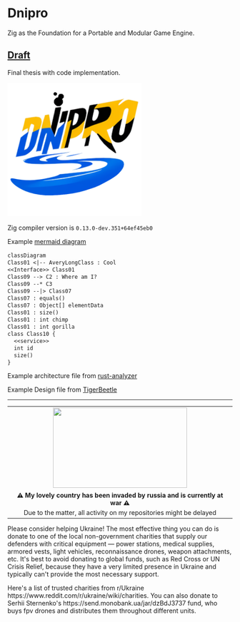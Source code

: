 # Dnipro

Zig as the Foundation for a Portable and Modular Game Engine.

## [Draft](diploma/draft.md)

Final thesis with code implementation.

<img src="diploma/dnipro_logo.png" width="300" height="300">

Zig compiler version is `0.13.0-dev.351+64ef45eb0`

Example [mermaid diagram](https://github.com/mermaid-js/mermaid)

```mermaid
classDiagram
Class01 <|-- AveryLongClass : Cool
<<Interface>> Class01
Class09 --> C2 : Where am I?
Class09 --* C3
Class09 --|> Class07
Class07 : equals()
Class07 : Object[] elementData
Class01 : size()
Class01 : int chimp
Class01 : int gorilla
class Class10 {
  <<service>>
  int id
  size()
}

```
Example architecture file from [rust-analyzer](https://github.com/rust-analyzer/rust-analyzer/blob/d7c99931d05e3723d878bea5dc26766791fa4e69/docs%2Fdev%2Farchitecture.md)

Example Design file from [TigerBeetle](https://github.com/tigerbeetledb/tigerbeetle/blob/fe09404d465df46b2bdfc017633eff37b4ab2343/docs%2FDESIGN.md)

---

<table align="center">
  <tr>
    <td align="center"><img src="https://upload.wikimedia.org/wikipedia/commons/thumb/a/ad/Flag_of_Ukraine_%28with_coat_of_arms_2%29.svg/1280px-Flag_of_Ukraine_%28with_coat_of_arms_2%29.svg.png" width="300" height="180"></td>
  </tr>
  <tr>
    <td align="center"><b>⚠ My lovely country has been invaded by russia and is currently at war ⚠</b></td>
  </tr>
  <tr>
    <td align="center">Due to the matter, all activity on my repositories might be delayed</td>
  </tr>
</table>

<p>Please consider helping Ukraine! The most effective thing you can do is donate to one of the local non-government charities that supply our defenders with critical equipment — power stations, medical supplies, armored vests, light vehicles, reconnaissance drones, weapon attachments, etc. It's best to avoid donating to global funds, such as Red Cross or UN Crisis Relief, because they have a very limited presence in Ukraine and typically can't provide the most necessary support.

<p>Here's a list of trusted charities from r/Ukraine https://www.reddit.com/r/ukraine/wiki/charities. You can also donate to Serhii Sternenko's https://send.monobank.ua/jar/dzBdJ3737 fund, who buys fpv drones and distributes them throughout different units.

